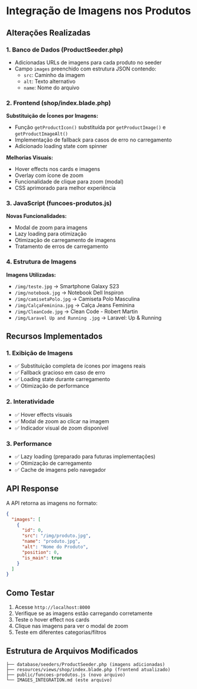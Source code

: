# Integração de Imagens nos Produtos

## Alterações Realizadas

### 1. Banco de Dados (ProductSeeder.php)
- Adicionadas URLs de imagens para cada produto no seeder
- Campo `images` preenchido com estrutura JSON contendo:
  - `src`: Caminho da imagem
  - `alt`: Texto alternativo
  - `name`: Nome do arquivo

### 2. Frontend (shop/index.blade.php)
**Substituição de Ícones por Imagens:**
- Função `getProductIcon()` substituída por `getProductImage()` e `getProductImageAlt()`
- Implementação de fallback para casos de erro no carregamento
- Adicionado loading state com spinner

**Melhorias Visuais:**
- Hover effects nos cards e imagens
- Overlay com ícone de zoom
- Funcionalidade de clique para zoom (modal)
- CSS aprimorado para melhor experiência

### 3. JavaScript (funcoes-produtos.js)
**Novas Funcionalidades:**
- Modal de zoom para imagens
- Lazy loading para otimização
- Otimização de carregamento de imagens
- Tratamento de erros de carregamento

### 4. Estrutura de Imagens
**Imagens Utilizadas:**
- `/img/teste.jpg` → Smartphone Galaxy S23
- `/img/notebook.jpg` → Notebook Dell Inspiron
- `/img/camisetaPolo.jpg` → Camiseta Polo Masculina
- `/img/CalçaFeminina.jpg` → Calça Jeans Feminina
- `/img/CleanCode.jpg` → Clean Code - Robert Martin
- `/img/Laravel Up and Running .jpg` → Laravel: Up & Running

## Recursos Implementados

### 1. Exibição de Imagens
- ✅ Substituição completa de ícones por imagens reais
- ✅ Fallback gracioso em caso de erro
- ✅ Loading state durante carregamento
- ✅ Otimização de performance

### 2. Interatividade
- ✅ Hover effects visuais
- ✅ Modal de zoom ao clicar na imagem
- ✅ Indicador visual de zoom disponível

### 3. Performance
- ✅ Lazy loading (preparado para futuras implementações)
- ✅ Otimização de carregamento
- ✅ Cache de imagens pelo navegador

## API Response
A API retorna as imagens no formato:
```json
{
  "images": [
    {
      "id": 0,
      "src": "/img/produto.jpg",
      "name": "produto.jpg",
      "alt": "Nome do Produto",
      "position": 0,
      "is_main": true
    }
  ]
}
```

## Como Testar

1. Acesse `http://localhost:8000`
2. Verifique se as imagens estão carregando corretamente
3. Teste o hover effect nos cards
4. Clique nas imagens para ver o modal de zoom
5. Teste em diferentes categorias/filtros

## Estrutura de Arquivos Modificados

```
├── database/seeders/ProductSeeder.php (imagens adicionadas)
├── resources/views/shop/index.blade.php (frontend atualizado)
├── public/funcoes-produtos.js (novo arquivo)
└── IMAGES_INTEGRATION.md (este arquivo)
```

